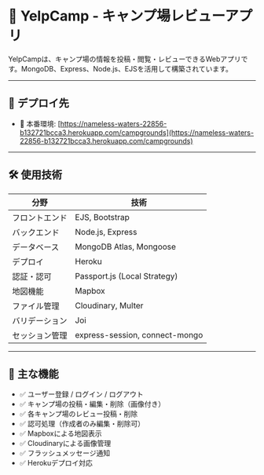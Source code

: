 # 🌲 YelpCamp - キャンプ場レビューアプリ

YelpCampは、キャンプ場の情報を投稿・閲覧・レビューできるWebアプリです。MongoDB、Express、Node.js、EJSを活用して構築されています。

---

## 🔗 デプロイ先

- 🚀 本番環境: [https://nameless-waters-22856-b132721bcca3.herokuapp.com/campgrounds](https://nameless-waters-22856-b132721bcca3.herokuapp.com/campgrounds)

---

## 🛠 使用技術

| 分野         | 技術                                |
|--------------|-------------------------------------|
| フロントエンド | EJS, Bootstrap                      |
| バックエンド   | Node.js, Express                   |
| データベース   | MongoDB Atlas, Mongoose            |
| デプロイ       | Heroku                             |
| 認証・認可     | Passport.js (Local Strategy)       |
| 地図機能       | Mapbox                             |
| ファイル管理   | Cloudinary, Multer                 |
| バリデーション | Joi                                 |
| セッション管理 | express-session, connect-mongo     |

---

## 📸 主な機能

- ✅ ユーザー登録 / ログイン / ログアウト
- ✅ キャンプ場の投稿・編集・削除（画像付き）
- ✅ 各キャンプ場のレビュー投稿・削除
- ✅ 認可処理（作成者のみ編集・削除可）
- ✅ Mapboxによる地図表示
- ✅ Cloudinaryによる画像管理
- ✅ フラッシュメッセージ通知
- ✅ Herokuデプロイ対応



